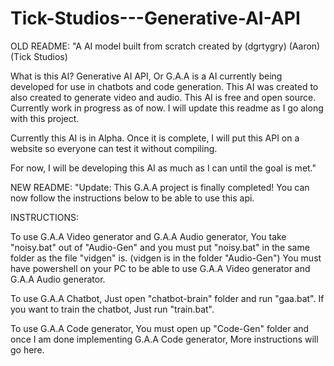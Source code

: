 # Tick-Studios---Generative-AI-API

OLD README: "A AI model built from scratch created by (dgrtygry) (Aaron) (Tick Studios)

What is this AI? Generative AI API, Or G.A.A is a AI currently being developed for use in chatbots and code generation. This AI was created to also created to generate video and audio. This AI is free and open source. Currently work in progress as of now. I will update this readme as I go along with this project.

Currently this AI is in Alpha. Once it is complete, I will put this API on a website so everyone can test it without compiling.

For now, I will be developing this AI as much as I can until the goal is met."

NEW README: "Update: This G.A.A project is finally completed! You can now follow the instructions below to be able to use this api.

INSTRUCTIONS:

To use G.A.A Video generator and G.A.A Audio generator, You take "noisy.bat" out of "Audio-Gen" and you must put "noisy.bat" in the same folder as the file "vidgen" is. (vidgen is in the folder "Audio-Gen") You must have powershell on your PC to be able to use G.A.A Video generator and G.A.A Audio generator.

To use G.A.A Chatbot, Just open "chatbot-brain" folder and run "gaa.bat". If you want to train the chatbot, Just run "train.bat". 

To use G.A.A Code generator, You must open up "Code-Gen" folder and once I am done implementing G.A.A Code generator, More instructions will go here.
